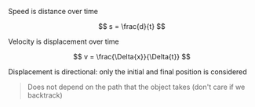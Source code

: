 Speed is distance over time

$$
s = \frac{d}{t}
$$

Velocity is displacement over time 

$$
v = \frac{\Delta{x}}{\Delta{t}}
$$

Displacement is directional: only the initial and final position is considered

> Does not depend on the path that the object takes (don't care if we backtrack)